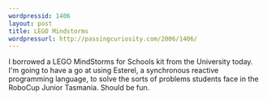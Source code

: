 ```yaml
--- 
wordpressid: 1406
layout: post
title: LEGO Mindstorms
wordpressurl: http://passingcuriosity.com/2006/1406/
---
```

I borrowed a LEGO MindStorms for Schools kit from the University today. I'm going to have a go at using Esterel, a synchronous reactive programming language, to solve the sorts of problems students face in the RoboCup Junior Tasmania. Should be fun.

